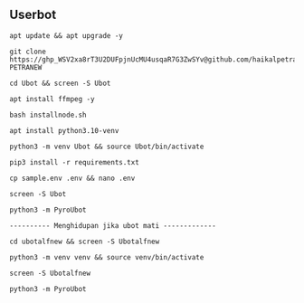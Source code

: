 ## Userbot
```
apt update && apt upgrade -y
```
```
git clone https://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@github.com/haikalpetra/USERBOT-PETRANEW
```
```
cd Ubot && screen -S Ubot
```
```
apt install ffmpeg -y
```
```
bash installnode.sh
```
```
apt install python3.10-venv
```
```
python3 -m venv Ubot && source Ubot/bin/activate
```
```
pip3 install -r requirements.txt
```
```
cp sample.env .env && nano .env
```
```
screen -S Ubot
```
```
python3 -m PyroUbot
```
```
---------- Menghidupan jika ubot mati -------------
```
```
cd ubotalfnew && screen -S Ubotalfnew
```
```
python3 -m venv venv && source venv/bin/activate
```
```
screen -S Ubotalfnew
```
```
python3 -m PyroUbot
```
